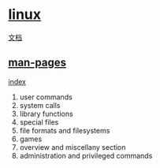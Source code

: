 # [linux](https://www.kernel.org/)

[文档](https://docs.kernel.org/)

## [man-pages](https://man7.org/linux/man-pages/)

[index](https://man7.org/linux/man-pages/dir_all_by_section.html)

1. user commands
2. system calls
3. library functions
4. special files
5. file formats and filesystems
6. games
7. overview and miscellany section
8. administration and privileged commands
